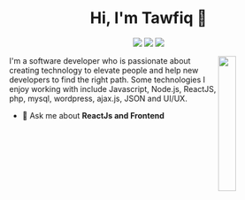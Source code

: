
<h1 align="center">Hi, I'm Tawfiq 👋</h1>
<p align="center">
    <a href="https://twitter.com/tawfiq-aharmim"><img src="https://img.shields.io/badge/twitter-%231FA1F1?style=flat&logo=twitter&logoColor=white"/></a>
    <a href="https://www.linkedin.com/in/tawfiq-aharmim-3b16781a0"><img src="https://img.shields.io/badge/linkedin-%230177B5?style=flat&logo=linkedin&logoColor=white"/></a>
    <a href="https://www.instagram.com/tawfiq.officiel/"><img src="https://img.shields.io/badge/instagram-%23E4415F?style=flat&logo=instagram&logoColor=white"/></a>
    
  </p>
  
  <img src="https://github.com/mohamedabusrea/mohamedabusrea/blob/master/profile-img.png" align="right" width="25%"/>

I'm a software developer who is passionate about creating technology to elevate people and help new developers to find the right path. Some technologies I enjoy working with include Javascript, Node.js, ReactJS, php, mysql, wordpress, ajax.js, JSON and UI/UX.



- 💬 Ask me about **ReactJs and Frontend**
